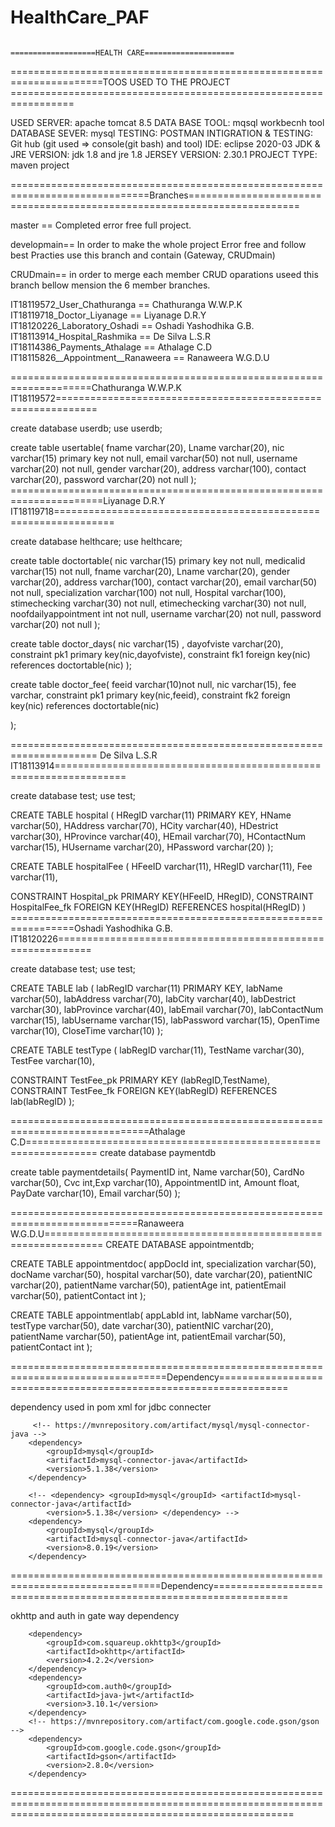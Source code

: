 # HealthCare_PAF

                                                         ===================HEALTH CARE====================


======================================================================TOOS USED TO THE PROJECT =================================================================

USED SERVER: apache tomcat 8.5
DATA BASE TOOL: mqsql workbecnh tool
DATABASE SEVER: mysql
TESTING: POSTMAN
INTIGRATION & TESTING: Git hub
(git used => console(git bash) and tool)
IDE: eclipse 2020-03
JDK & JRE VERSION: jdk 1.8 and jre 1.8
JERSEY VERSION: 2.30.1
PROJECT TYPE: maven project

==============================================================================Branches=========================================================================

master == Completed error free full project. 

developmain==  In order to make the whole project Error free and follow best Practies use this branch and contain (Gateway, CRUDmain) 

CRUDmain==  in order to merge each member CRUD oparations useed this branch bellow mension the 6 member branches.

IT18119572_User_Chathuranga 	   == Chathuranga W.W.P.K
IT18119718_Doctor_Liyanage  	   == Liyanage D.R.Y
IT18120226_Laboratory_Oshadi 	   == Oshadi Yashodhika G.B.
IT18113914_Hospital_Rashmika       == De Silva L.S.R
IT18114386_Payments_Athalage       == Athalage C.D
IT18115826__Appointment__Ranaweera == Ranaweera W.G.D.U

====================================================================Chathuranga W.W.P.K IT18119572=============================================================

create database userdb;
use userdb;

create table usertable(
fname varchar(20),
Lname varchar(20),
nic varchar(15) primary key not null,
email varchar(50) not null,
username varchar(20) not null,
gender varchar(20),
address varchar(100),
contact varchar(20),
password varchar(20) not null
);
======================================================================Liyanage D.R.Y IT18119718================================================================

create database helthcare;
use helthcare;

create table doctortable(
nic varchar(15) primary key not null,
medicalid varchar(15) not null,
fname varchar(20),
Lname varchar(20),
gender varchar(20),
address varchar(100),
contact varchar(20),
email varchar(50) not null,
specialization varchar(100) not null,
Hospital varchar(100),
stimechecking varchar(30) not null,
etimechecking varchar(30) not null,
noofdailyappointment int not null,
username varchar(20) not null,
password varchar(20) not null
);


create table doctor_days(
nic varchar(15) ,
dayofviste varchar(20),
constraint pk1 primary key(nic,dayofviste),
constraint fk1 foreign key(nic) references doctortable(nic)
);

create table doctor_fee(
feeid varchar(10)not null,
nic varchar(15),
fee varchar,
constraint pk1 primary key(nic,feeid),
constraint fk2 foreign key(nic) references doctortable(nic)

);


===================================================================== De Silva L.S.R IT18113914==================================================================

create database test;
use test;

CREATE TABLE hospital
(
HRegID varchar(11) PRIMARY KEY,
HName varchar(50),
HAddress varchar(70),
HCity varchar(40),
HDestrict varchar(30),
HProvince varchar(40),
HEmail varchar(70),
HContactNum varchar(15),
HUsername varchar(20),
HPassword varchar(20)
);

CREATE TABLE hospitalFee
(
HFeeID varchar(11),
HRegID varchar(11),
Fee varchar(11),

CONSTRAINT Hospital_pk   PRIMARY KEY(HFeeID, HRegID),
CONSTRAINT HospitalFee_fk FOREIGN KEY(HRegID) REFERENCES hospital(HRegID)
)
=================================================================Oshadi Yashodhika G.B. IT18120226============================================================

create database test;
use test;

CREATE TABLE lab
(
labRegID varchar(11) PRIMARY KEY,
labName varchar(50),
labAddress varchar(70),
labCity varchar(40),
labDestrict varchar(30),
labProvince varchar(40),
labEmail varchar(70),
labContactNum varchar(15),
labUsername varchar(15),
labPassword varchar(15),
OpenTime varchar(10),
CloseTime varchar(10)
);

CREATE TABLE testType
(
labRegID varchar(11),
TestName varchar(30),
TestFee varchar(10),

CONSTRAINT TestFee_pk PRIMARY KEY (labRegID,TestName),
CONSTRAINT TestFee_fk FOREIGN KEY(labRegID) REFERENCES lab(labRegID)
);

==============================================================================Athalage C.D==================================================================
create database paymentdb

create table paymentdetails(
PaymentID int,
Name varchar(50),
CardNo varchar(50),
Cvc int,Exp varchar(10),
AppointmentID int,
Amount float,
PayDate varchar(10),
Email varchar(50)
);

============================================================================Ranaweera W.G.D.U================================================================
CREATE DATABASE appointmentdb;

CREATE TABLE appointmentdoc(
appDocId int,
specialization varchar(50),
docName varchar(50),
hospital varchar(50),
date varchar(20),
patientNIC varchar(20),
patientName varchar(50),
patientAge int,
patientEmail varchar(50),
patientContact int
);

CREATE TABLE appointmentlab(
appLabId int,
labName varchar(50),
testType varchar(50),
date varchar(30),
patientNIC varchar(20),
patientName varchar(50),
patientAge int,
patientEmail varchar(50),
patientContact int
);

=================================================================================Dependency==================================================================

dependency used in pom xml for jdbc connecter

	     <!-- https://mvnrepository.com/artifact/mysql/mysql-connector-java -->
		<dependency>
			<groupId>mysql</groupId>
			<artifactId>mysql-connector-java</artifactId>
			<version>5.1.38</version>
		</dependency> 

		<!-- <dependency> <groupId>mysql</groupId> <artifactId>mysql-connector-java</artifactId> 
			<version>5.1.38</version> </dependency> -->
		<dependency>
			<groupId>mysql</groupId>
			<artifactId>mysql-connector-java</artifactId>
			<version>8.0.19</version>
		</dependency>

================================================================================Dependency===================================================================

 okhttp  and auth in gate way dependency 

		<dependency>
			<groupId>com.squareup.okhttp3</groupId>
			<artifactId>okhttp</artifactId>
			<version>4.2.2</version>
		</dependency>
		<dependency>
			<groupId>com.auth0</groupId>
			<artifactId>java-jwt</artifactId>
			<version>3.10.1</version>
		</dependency>
		<!-- https://mvnrepository.com/artifact/com.google.code.gson/gson -->
		<dependency>
			<groupId>com.google.code.gson</groupId>
			<artifactId>gson</artifactId>
			<version>2.8.0</version>
		</dependency>

=============================================================================================================================================================
